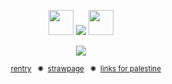 <div align="center">
<p align="center"> <img src="https://64.media.tumblr.com/08f1157e4fb62352185b36afec10b822/67f379b253a55304-79/s75x75_c1/2dd301de7828b4fb0d8607ba40db757cc46bd729.gifv" width="40" height="40" /> <img src="https://komarev.com/ghpvc/?username=kyostro&label=🔥&color=b81816&style=plastic&base=40000" /> <img src="https://64.media.tumblr.com/581809eba389f8d2ccce2c57b2eb9b8a/67f379b253a55304-15/s75x75_c1/f4206f7a9cad6744daa64d2f7c4a7afb3c4970be.gifv" width="40" height="40" />
<p align="center">
  <p align="center"> 

<img src="https://i.imgur.com/J0AwJo0.gif" />

 <p align="center"> 


‎ ‎ ‎ ‎ 
<sup>[rentry](https://rentry.co/kyostro) ‎ ‎‎ ✺‎ ‎ [strawpage](https://kyodraw.straw.page/) ‎ ‎‎ ✺ ‎‎ [links for palestine](https://x.com/l0veol0gy5/status/1788378594806272129)
